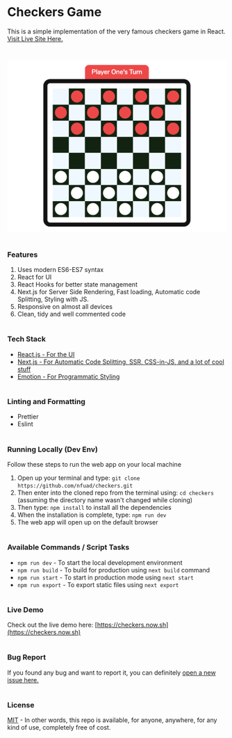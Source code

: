 # Checkers Game

This is a simple implementation of the very famous checkers game in React.
[Visit Live Site Here.](https://checkers.now.sh)

#

[<img src="./demo.png">](https://checkers.now.sh)

#

### Features

1. Uses modern ES6-ES7 syntax
2. React for UI
3. React Hooks for better state management
4. Next.js for Server Side Rendering, Fast loading, Automatic code Splitting, Styling with JS.
5. Responsive on almost all devices
6. Clean, tidy and well commented code

#

### Tech Stack

- [React.js - For the UI](https://reactjs.org/)
- [Next.js - For Automatic Code Splitting, SSR, CSS-in-JS, and a lot of cool stuff](https://nextjs.org)
- [Emotion - For Programmatic Styling](https://emotion.sh)

#

### Linting and Formatting

- Prettier
- Eslint

#

### Running Locally (Dev Env)

Follow these steps to run the web app on your local machine

1. Open up your terminal and type: `git clone https://github.com/nfuad/checkers.git`
2. Then enter into the cloned repo from the terminal using: `cd checkers` (assuming the directory name wasn't changed while cloning)
3. Then type: `npm install` to install all the dependencies
4. When the installation is complete, type: `npm run dev`
5. The web app will open up on the default browser

#

### Available Commands / Script Tasks

- `npm run dev` - To start the local development environment
- `npm run build` - To build for production using `next build` command
- `npm run start` - To start in production mode using `next start`
- `npm run export` - To export static files using `next export`

#

### Live Demo

Check out the live demo here:
[https://checkers.now.sh](https://checkers.now.sh)

#

### Bug Report

If you found any bug and want to report it, you can definitely [open a new issue here.](https://github.com/nfuad/checkers/issues)

#

### License

[MIT](/LICENSE.md) -
In other words, this repo is available, for anyone, anywhere, for any kind of use, completely free of cost.
